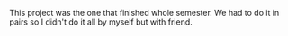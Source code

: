 This project was the one that finished whole semester. We had to do it in pairs so I didn't do it all by myself but with friend.
